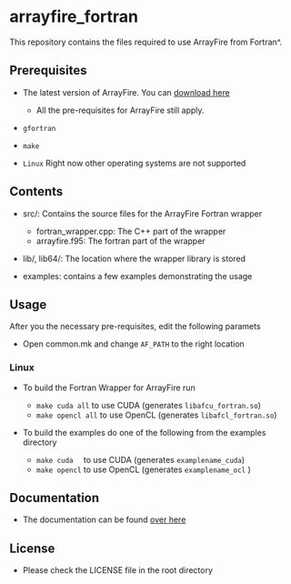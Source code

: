 arrayfire_fortran
=================

This repository contains the files required to use ArrayFire from Fortran^.

Prerequisites
---------------

- The latest version of ArrayFire. You can [download here](http://www.accelereyes.com/download_arrayfire)
    - All the pre-requisites for ArrayFire still apply.

- `gfortran`

- `make`

- `Linux` Right now other operating systems are not supported

Contents
---------------

- src/: Contains the source files for the ArrayFire Fortran wrapper
    - fortran_wrapper.cpp: The C++ part of the wrapper
    - arrayfire.f95: The fortran part of the wrapper

- lib/, lib64/: The location where the wrapper library is stored

- examples: contains a few examples demonstrating the usage


Usage
----------------

After you the necessary pre-requisites, edit the following paramets

- Open common.mk and change `AF_PATH` to the right location


### Linux

- To build the Fortran Wrapper for ArrayFire run
    - `make cuda all`   to use CUDA   (generates `libafcu_fortran.so`)
    - `make opencl all` to use OpenCL (generates `libafcl_fortran.so`)

- To build the examples do one of the following from the examples directory
    - `make cuda  ` to use CUDA   (generates `examplename_cuda`)
    - `make opencl` to use OpenCL (generates `examplename_ocl` )

Documentation
---------------

- The documentation can be found [over here](http://www.accelereyes.com/arrayfire/fortran/)

License
---------------

- Please check the LICENSE file in the root directory
